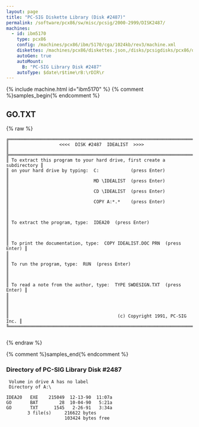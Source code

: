 ```yaml
---
layout: page
title: "PC-SIG Diskette Library (Disk #2487)"
permalink: /software/pcx86/sw/misc/pcsig/2000-2999/DISK2487/
machines:
  - id: ibm5170
    type: pcx86
    config: /machines/pcx86/ibm/5170/cga/1024kb/rev3/machine.xml
    diskettes: /machines/pcx86/diskettes.json,/disks/pcsigdisks/pcx86/diskettes.json
    autoGen: true
    autoMount:
      B: "PC-SIG Library Disk #2487"
    autoType: $date\r$time\rB:\rDIR\r
---
```


{% include machine.html id="ibm5170" %}
{% comment %}samples_begin{% endcomment %}

## GO.TXT

{% raw %}
```
╔═════════════════════════════════════════════════════════════════════════╗
║                   <<<<  DISK #2487  IDEALIST  >>>>                      ║
╠═════════════════════════════════════════════════════════════════════════╣
║ To extract this program to your hard drive, first create a subdirectory ║
║ on your hard drive by typing:  C:            (press Enter)              ║
║                                MD \IDEALIST  (press Enter)              ║
║                                CD \IDEALIST  (press Enter)              ║
║                                COPY A:*.*    (press Enter)              ║
║                                                                         ║
║ To extract the program, type:  IDEA20  (press Enter)                    ║
║                                                                         ║
║ To print the documentation, type:  COPY IDEALIST.DOC PRN  (press Enter) ║
║                                                                         ║
║ To run the program, type:  RUN  (press Enter)                           ║
║                                                                         ║
║ To read a note from the author, type:  TYPE SWDESIGN.TXT  (press Enter) ║
║                                                                         ║
║                                                                         ║
║                                         (c) Copyright 1991, PC-SIG Inc. ║
╚═════════════════════════════════════════════════════════════════════════╝


```
{% endraw %}

{% comment %}samples_end{% endcomment %}

### Directory of PC-SIG Library Disk #2487

     Volume in drive A has no label
     Directory of A:\

    IDEA20   EXE    215049  12-13-90  11:07a
    GO       BAT        28  10-04-90   5:21a
    GO       TXT      1545   2-26-91   3:34a
            3 file(s)     216622 bytes
                          103424 bytes free
